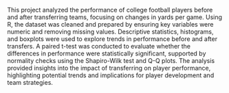 This project analyzed the performance of college football players before and after transferring teams, focusing on changes in yards per game. Using R, the dataset was cleaned and prepared by ensuring key variables were numeric and removing missing values. Descriptive statistics, histograms, and boxplots were used to explore trends in performance before and after transfers. A paired t-test was conducted to evaluate whether the differences in performance were statistically significant, supported by normality checks using the Shapiro-Wilk test and Q-Q plots. The analysis provided insights into the impact of transferring on player performance, highlighting potential trends and implications for player development and team strategies.
